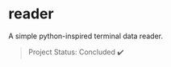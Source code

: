 # reader
A simple python-inspired terminal data reader.

> Project Status: Concluded :heavy_check_mark:
